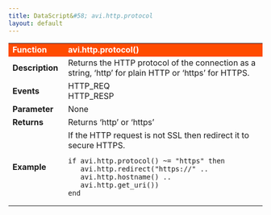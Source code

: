 ```yaml
---
title: DataScript&#58; avi.http.protocol
layout: default
---
```

<table class="table table-hover"> 
 <tbody> 
  <tr bgcolor="ff4b00"> 
   <td width="100"> <font size="3" color="white"><strong>Function</strong></font> </td> 
   <td width="600"><font color="white"><b>avi.http.protocol()</b></font></td> 
  </tr> 
  <tr> 
   <td width="100"> <font size="3"><strong>Description</strong></font> </td> 
   <td width="600">Returns the HTTP protocol of the connection as a string, ‘http’ for plain HTTP or ‘https’ for HTTPS.</td> 
  </tr> 
  <tr> 
   <td width="100"> <font size="3"><strong>Events</strong></font> </td> 
   <td width="600">HTTP_REQ<br> HTTP_RESP</td> 
  </tr> 
  <tr> 
   <td width="100"> <font size="3"><strong>Parameter</strong></font> </td> 
   <td width="600">None</td> 
  </tr> 
  <tr> 
   <td width="100"> <font size="3"><strong>Returns</strong></font> </td> 
   <td width="600">Returns ‘http’ or ‘https’</td> 
  </tr> 
  <tr> 
   <td width="100"> <font size="3"><strong>Example</strong></font> </td> 
   <td width="600">If the HTTP request is not SSL then redirect it to secure HTTPS.<br> 
    <!-- Crayon Syntax Highlighter v2.7.1 --> <pre><code class="language-lua">if avi.http.protocol() ~= "https" then
   avi.http.redirect("https://" ..
   avi.http.hostname() ..
   avi.http.get_uri())
end</code></pre> 
    <!-- [Format Time: 0.0038 seconds] --> </td> 
  </tr> 
 </tbody> 
</table>